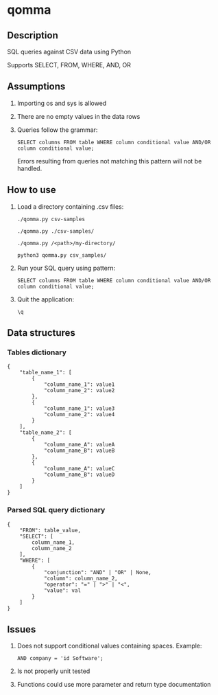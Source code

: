 # qomma

## Description
SQL queries against CSV data using Python

Supports SELECT, FROM, WHERE, AND, OR

## Assumptions
1. Importing os and sys is allowed
2. There are no empty values in the data rows
3. Queries follow the grammar:
    
    `SELECT columns FROM table WHERE column conditional value AND/OR column conditional value;`

    Errors resulting from queries not matching this pattern will not be handled.

## How to use
1. Load a directory containing .csv files: 
    
    `./qomma.py csv-samples`

    `./qomma.py ./csv-samples/`

    `./qomma.py /<path>/my-directory/`

    `python3 qomma.py csv_samples/`

2. Run your SQL query using pattern:

    `SELECT columns FROM table WHERE column conditional value AND/OR column conditional value;`

3. Quit the application:

    `\q`

## Data structures

### Tables dictionary
```
{
    "table_name_1": [
        {
            "column_name_1": value1
            "column_name_2": value2
        },
        {
            "column_name_1": value3
            "column_name_2": value4
        }
    ],
    "table_name_2": [
        {
            "column_name_A": valueA
            "column_name_B": valueB
        },
        {
            "column_name_A": valueC
            "column_name_B": valueD
        }
    ]
}
```

### Parsed SQL query dictionary
```
{
    "FROM": table_value,
    "SELECT": [
        column_name_1,
        column_name_2
    ],
    "WHERE": [
        {
            "conjunction": "AND" | "OR" | None,
            "column": column_name_2,
            "operator": "=" | ">" | "<",
            "value": val
        }
    ]
}
```

## Issues

1. Does not support conditional values containing spaces. Example: 

    `AND company = 'id Software';`

2. Is not properly unit tested
3. Functions could use more parameter and return type documentation